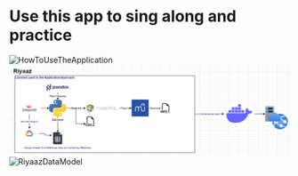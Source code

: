 # Use this app to sing along and practice
![HowToUseTheApplication](https://user-images.githubusercontent.com/86947073/193447206-2067d705-6136-45b4-911e-80fb60950704.png)
![RiyaazArchitecture](RiyaazArchitecture.png)
![RiyaazDataModel](https://user-images.githubusercontent.com/86947073/193447360-77ca6ae2-2925-4bfc-aab1-b7885ec6b62a.png)
